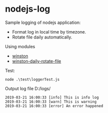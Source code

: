 # nodejs-log
Sample logging of nodejs application:
* Format log in local time by timezone.
* Rotate file daily automatically.

Using modules
* [winston](https://www.npmjs.com/package/winston)
* [winston-daily-rotate-file](https://www.npmjs.com/package/winston-daily-rotate-file)

Test: 

`node .\test\loggerTest.js`

Output log file D:/logs/
```
2019-03-21 16:00:33 [info] This is info log
2019-03-21 16:00:33 [warn] This is warning
2019-03-21 16:00:33 [error] An error happened
```